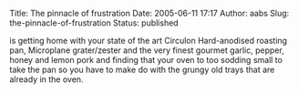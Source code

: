 Title: The pinnacle of frustration
Date: 2005-06-11 17:17
Author: aabs
Slug: the-pinnacle-of-frustration
Status: published

is getting home with your state of the art Circulon Hard-anodised roasting pan, Microplane grater/zester and the very finest gourmet garlic, pepper, honey and lemon pork and finding that your oven to too sodding small to take the pan so you have to make do with the grungy old trays that are already in the oven.
